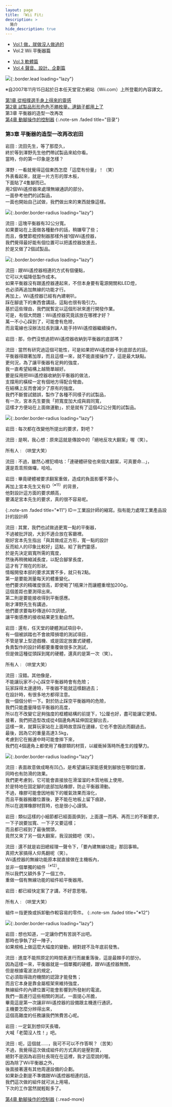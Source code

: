```yaml
---
layout: page
title: 『Wii Fit』 
description: >
  简介
hide_description: true
---
```


<nav class="pagination heading clearfix" role="navigation">
  <ul>
    <li class="pagination-item">
      <a href="../../vol1/1/">
        Vol.1 做，就做沒人做過的
      </a>
    </li>
    <li class="pagination-item">
      <a style="background-color:rgba(225,224,224,0.3);">
        Vol.2 Wii 平衡器篇
      </a>
    </li>
  </ul>
  <ul>
    <li class="pagination-item">
      <a href="../../vol3/1/">
        Vol.3 軟體篇
      </a>
    </li>
    <li class="pagination-item">
      <a href="../../vol4/1/">
        Vol.4 聲音、設計、企劃篇
      </a>
    </li>
  </ul>
</nav>

![](/interviews/cht-tw/wii/wiifit/vol2/img/wiifit_crv_vol2_11.jpg){:.border.lead loading="lazy"}

※自2007年11月15日起於日本任天堂官方網站（Wii.com）上所登載的內容譯文。

[第1章 從相撲選手身上得來的靈感](1.md)<br>
[第2章 試製品形形色色不勝枚舉，連鍋子都用上了](2.md)<br>
第3章 平衡器的造型一改再改<br>
[第4章 動腳操作的控制器](4.md)
{:.note-sm .faded title="目录"}

### 第3章 平衡器的造型一改再改岩田

岩田
: 流田先生，等了那麼久，<br>終於等到澤野先生他們帶試製品來給你看。<br>當時，你的第一印象是怎樣？ 

澤野
: 一看就覺得這個東西怎麼「這麼有份量」！（笑）<br>外表看起來，就是一片方形的厚木板，<br>下面貼了4隻腳而已。<br>用2個Wii遙控器來處理無線通訊的部分。<br>一面參考他們的試製品，<br>一面也開始自己試做，我們做出來的東西就像這樣。

![](/interviews/cht-tw/wii/wiifit/vol2/img/wiifit_vol2_15.jpg){:.border.border-radius loading="lazy"}

流田
: 這塊平衡器有32公分寬。<br>如果要站在上面做各種動作的話，稍嫌窄了些；<br>而且，像雙節棍控制器那樣外接1個Wii遙控器，<br>我們覺得最好能有個位置可以把遙控器放進去，<br>於是又做了2個試製品。 

![](/interviews/cht-tw/wii/wiifit/vol2/img/wiifit_vol2_16.jpg){:.border.border-radius loading="lazy"}

流田
: 跟Wii遙控器相連的方式有個優點，<br>它可以大幅降低製作成本。<br>如果平衡器沒有跟遙控器連起來，不但本身要有電源開關和LED燈，<br>也必須再追加無線的功能才行。<br>再加上，Wii遙控器已經有內建喇叭，<br>踩在腳底下的東西會講話，這點也很有吸引力。<br>基於這些理由，我們就暫定以這個形狀來進行開發作業。<br>可是，有個大問題：Wii遙控器究竟該放在哪裡才好？<br>萬一不小心踩到了，可能會有危險，<br>而且電線也沒辦法拉長到讓人能手持Wii遙控器繼續操作。 

岩田 
: 那，你們沒想過把Wii遙控器收納到平衡器的底部嗎？

流田 
: 當然有研究過這個可能性，可是如果把Wii遙控器卡到底部去的話，<br>平衡器得跟著加厚，而且這樣一來，就不能直接操作了，這是最大缺點。<br>更何況，為了讓平衡器有足夠的強度，<br>我一直希望結構上越簡單越好。<br>要是採用把Wii遙控器收納到平衡器的做法，<br>支撐用的橫樑一定有個地方得配合彎曲，<br>在結構上反而會減少了原有的強度。<br>我們不斷嘗試錯誤，製作了各種不同樣子的試製品，<br>有一次，宮本先生要我「把寬度加大成與肩同寬，<br>這樣才方便站在上面做運動」，於是就有了這個42公分寬的試製品。 

![](/interviews/cht-tw/wii/wiifit/vol2/img/wiifit_vol2_17.jpg){:.border.border-radius loading="lazy"}

岩田
: 每次都在改變他所提出的要求，對吧？

流田
: 是啊，我心想：原來這就是傳說中的「絕地反攻大翻案」喔（笑）。 

所有人
: 
（哄堂大笑）

流田
: 不過，雖然心裡犯嘀咕：「連硬體研發也來個大翻案，可真要命…」，<br>還是乖乖照做囉，哈哈。 

岩田 
: 畢竟硬體被要求翻案重做，造成的負面影響不算小。<br>再加上宮本先生又有ID<sup>（※11）</sup>的背景，<br>他對設計這方面的要求頗高，<br>要滿足宮本先生的要求，真的很不容易呢。 

{:.note-sm .faded title="※11"}
ID＝工業設計師的縮寫。指有能力處理工業產品設計的設計師

流田 
: 其實，我們也試做過更寬一點的平衡器，<br>不過被批評說，大到不適合放在客廳裡。<br>剛好宮本先生指出「與其做成正方形，寬一點的設計<br>反而給人的印象比較好」這點，給了我們靈感，<br>於是先決定肩寬所需的寬度，<br>然後再稍微縮減長度，以配合腳掌長度，<br>這才有了現在的形狀。<br>情報開發本部的要求其實不多，就只有2點。<br>第一是要能測量每天的體重變化。<br>他們要求的精確度很高，即使喝了1瓶果汁而讓體重增加200g，<br>這個差距也要測得出來。<br>第二則是要能接收得到平衡感應。<br>剛才澤野先生有講過，<br>他們要求要每秒傳送60次訊號，<br>讓平衡感應的接收結果更生動自然。 

岩田 
: 還有，任天堂的硬體測試項目中，<br>有一個被誤踏也不會故障損壞的測試項目，<br>不管是掌上型遊戲機、或是固定放置式硬體，<br>負責製作的設計師都要重覆做很多次測試，<br>但是做這種從頭踩到尾的硬體，還真的是第一次（笑）。 

<td valign="top">

所有人
: （哄堂大笑）

流田 
: 沒錯。其他像是，<br>不能讓玩家不小心踩空平衡器時會有危險；<br>玩家踩得太邊邊時，平衡器不能就這樣翻過去；<br>在設計時，有很多地方都得注意。<br>我一個個分析一下。對於防止踩空平衡器時的危險，<br>我們只能盡量降低平衡器的高度，<br>所以在不改變它足夠強度的框體結構的前提下，1公厘也好，盡可能讓它更矮。<br>接著，我們把造型改成從4個邊角再延伸固定腳出去，<br>這樣一來，就算玩家站在上面時故意踩在邊緣，它也不會因此而翻過去。<br>最後，因為它的重量高達3.5kg，<br>考慮到它在搬運中時可能會摔下來，<br>我們在4個邊角上都使用了橡膠類的材質，以緩衝掉落時所產生的撞擊力。 

![](/interviews/cht-tw/wii/wiifit/vol2/img/wiifit_vol2_18.jpg){:.border.border-radius loading="lazy"}

流田 
: 表面故意做成略有凹凸，是希望讓玩家能感覺到腳放在哪個位置，<br>同時也有防滑的效果。<br>我們更考慮到，它可能會直接放在滑溜溜的木質地板上使用，<br>於是特地在固定腳的底部加貼橡膠，防止平衡器滑動。<br>不過，橡膠可能會因地板下的暖氣效果而溶化，<br>而且平衡器搬離位置後，更不能在地板上留下痕跡，<br>所以在選擇橡膠材質時，也是很小心謹慎。 

岩田 
: 類似這樣的小細節都已經面面俱到，上面還一而再、再而三的不斷要求，<br>一下子說要加寬、一下子又要這樣；<br>而且都已經到了最後關頭，<br>竟然又來了另一個大翻案，我沒說錯吧（笑）。 

流田 
: 還不就是岩田總經理一聲令下，「要內建無線功能」那回事嘛。<br>真把大家搞得人仰馬翻呢（笑）。<br>Wii遙控器的無線功能原本就直接做在主機板內，<br>並非一個單獨的組件<sup>（※12）</sup>。<br>所以我們又額外多了一個工作，<br>重做一個有無線功能的組件給平衡器用。

岩田 
: 都已經快定案了才講，不好意思喔。 

所有人
: （哄堂大笑）

組件＝指更換或拆卸動作較容易的零件。
{:.note-sm .faded title="※12"}

![](/interviews/cht-tw/wii/wiifit/vol2/img/wiifit_vol2_19.jpg){:.border.border-radius loading="lazy"}

岩田
: 想也知道，一定讓你們有苦說不出吧。<br>那時也爭執了好一陣子，<br>如果規格上做這麼大幅度的變動，絕對趕不及年底前發售。 

流田 
: 進度不能照原定的時間表進行而嚴重落後，這是最棘手的部分。<br>因為這樣一來，平衡器就是一個單獨的硬體，跟Wii遙控器無關，<br>但是根據電波法的規定，<br>它必須取得政府機關的認證才能發售；<br>而且它本身是靠金屬框架來維持強度，<br>無線組件的內建位置可能會影響到所發射的電波。<br>我們一面進行這些相關的測試，一面提心吊膽，<br>畢竟這是第一次讓非Wii遙控器的設備跟主機進行通訊，<br>主機要怎麼分辨得出來，<br>這個高難度的任務讓我們煞費苦心呢。

岩田
: 一定氣到想仰天長嘯，<br>大喊「老闆沒人性！」吧。 

流田 
: 呃，這個就……，我可不可以不作答啊？（苦笑）<br>不過，我覺得這次做成組件的方式真的是壓對寶，<br>絕對不是因為岩田社長現在在這裡，我才這麼說的喔。<br>因為除了Wii平衡器之外，<br>後面接著還有其他周邊設備的企劃。<br>如果新企劃是不準備跟Wii遙控器相連的話，<br>我們這次做的組件就可派上用場，<br>下次的工作當然就輕鬆多了。 

[第4章 動腳操作的控制器](4.md)
{:.read-more}

